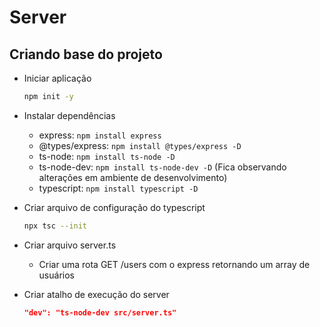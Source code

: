 # Server

## Criando base do projeto

* Iniciar aplicação

  ```bash
  npm init -y
  ```

* Instalar dependências
  * express: ```npm install express```
  * @types/express: ```npm install @types/express -D```
  * ts-node: ```npm install ts-node -D```
  * ts-node-dev: ```npm install ts-node-dev -D``` (Fica observando alterações em ambiente de desenvolvimento)
  * typescript: ```npm install typescript -D```

* Criar arquivo de configuração do typescript

  ```bash
  npx tsc --init
  ```

* Criar arquivo server.ts
  * Criar uma rota GET /users com o express retornando um array de usuários

* Criar atalho de execução do server

  ```json
  "dev": "ts-node-dev src/server.ts"
  ```
